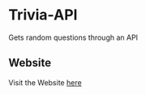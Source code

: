 # Trivia-API
Gets random questions through an API



## Website

Visit the Website [here](https://trivia9.000webhostapp.com/)
